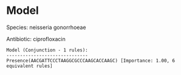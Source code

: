 
# Model

Species: neisseria gonorrhoeae

Antibiotic: ciprofloxacin

```
Model (Conjunction - 1 rules):
------------------------------
Presence(AACGATTCCCTAAGGCGCCCAAGCACCAAGC) [Importance: 1.00, 6 equivalent rules]

```

